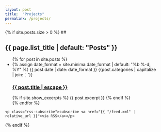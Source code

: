 ```yaml
---
layout: post
title:  "Projects"
permalink: /projects/
---
```


<div class="project">

  {% if site.posts.size > 0 %}
    ## <h2 class="post-list-heading">{{ page.list_title | default: "Posts" }}</h2>
    <ul class="post-list">
      {% for post in site.posts %}
      <li>
        {% assign date_format = site.minima.date_format | default: "%b %-d, %Y" %}
        <span class="post-meta">{{ post.date | date: date_format }} {{post.categories | capitalize | join: ', '}}</span>
        <h3>
          <a class="post-link" href="{{ post.url | relative_url }}">
            {{ post.title | escape }}
          </a>
        </h3>
        {% if site.show_excerpts %}
          {{ post.excerpt }}
        {% endif %}
      </li>
      {% endfor %}
    </ul>

    <p class="rss-subscribe">subscribe <a href="{{ "/feed.xml" | relative_url }}">via RSS</a></p>
  {% endif %}

</div>
